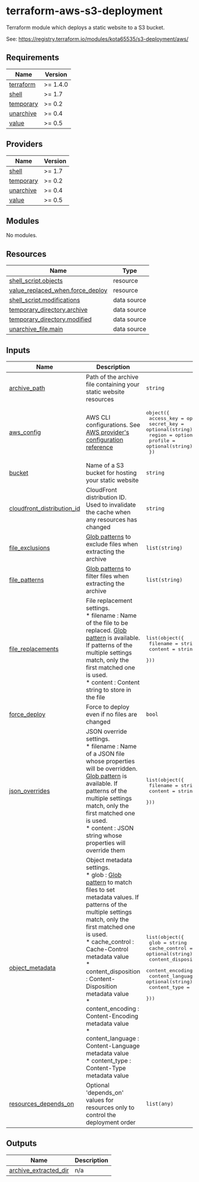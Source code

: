 # terraform-aws-s3-deployment

Terraform module which deploys a static website to a S3 bucket.

See: https://registry.terraform.io/modules/kota65535/s3-deployment/aws/

<!-- BEGIN_TF_DOCS -->
## Requirements

| Name | Version |
|------|---------|
| <a name="requirement_terraform"></a> [terraform](#requirement\_terraform) | >= 1.4.0 |
| <a name="requirement_shell"></a> [shell](#requirement\_shell) | >= 1.7 |
| <a name="requirement_temporary"></a> [temporary](#requirement\_temporary) | >= 0.2 |
| <a name="requirement_unarchive"></a> [unarchive](#requirement\_unarchive) | >= 0.4 |
| <a name="requirement_value"></a> [value](#requirement\_value) | >= 0.5 |

## Providers

| Name | Version |
|------|---------|
| <a name="provider_shell"></a> [shell](#provider\_shell) | >= 1.7 |
| <a name="provider_temporary"></a> [temporary](#provider\_temporary) | >= 0.2 |
| <a name="provider_unarchive"></a> [unarchive](#provider\_unarchive) | >= 0.4 |
| <a name="provider_value"></a> [value](#provider\_value) | >= 0.5 |

## Modules

No modules.

## Resources

| Name | Type |
|------|------|
| [shell_script.objects](https://registry.terraform.io/providers/scottwinkler/shell/latest/docs/resources/script) | resource |
| [value_replaced_when.force_deploy](https://registry.terraform.io/providers/pseudo-dynamic/value/latest/docs/resources/replaced_when) | resource |
| [shell_script.modifications](https://registry.terraform.io/providers/scottwinkler/shell/latest/docs/data-sources/script) | data source |
| [temporary_directory.archive](https://registry.terraform.io/providers/kota65535/temporary/latest/docs/data-sources/directory) | data source |
| [temporary_directory.modified](https://registry.terraform.io/providers/kota65535/temporary/latest/docs/data-sources/directory) | data source |
| [unarchive_file.main](https://registry.terraform.io/providers/kota65535/unarchive/latest/docs/data-sources/file) | data source |

## Inputs

| Name | Description | Type | Default | Required |
|------|-------------|------|---------|:--------:|
| <a name="input_archive_path"></a> [archive\_path](#input\_archive\_path) | Path of the archive file containing your static website resources | `string` | n/a | yes |
| <a name="input_aws_config"></a> [aws\_config](#input\_aws\_config) | AWS CLI configurations. See [AWS provider's configuration reference](https://registry.terraform.io/providers/hashicorp/aws/latest/docs#aws-configuration-reference) | <pre>object({<br/>    access_key = optional(string)<br/>    secret_key = optional(string)<br/>    region     = optional(string)<br/>    profile    = optional(string)<br/>  })</pre> | `{}` | no |
| <a name="input_bucket"></a> [bucket](#input\_bucket) | Name of a S3 bucket for hosting your static website | `string` | n/a | yes |
| <a name="input_cloudfront_distribution_id"></a> [cloudfront\_distribution\_id](#input\_cloudfront\_distribution\_id) | CloudFront distribution ID. Used to invalidate the cache when any resources has changed | `string` | `""` | no |
| <a name="input_file_exclusions"></a> [file\_exclusions](#input\_file\_exclusions) | [Glob patterns](https://developer.hashicorp.com/terraform/language/functions/fileset) to exclude files when extracting the archive | `list(string)` | `null` | no |
| <a name="input_file_patterns"></a> [file\_patterns](#input\_file\_patterns) | [Glob patterns](https://developer.hashicorp.com/terraform/language/functions/fileset) to filter files when extracting the archive | `list(string)` | `null` | no |
| <a name="input_file_replacements"></a> [file\_replacements](#input\_file\_replacements) | File replacement settings.<br/>* filename : Name of the file to be replaced. [Glob pattern](https://developer.hashicorp.com/terraform/language/functions/fileset) is available. If patterns of the multiple settings match, only the first matched one is used.<br/>* content  : Content string to store in the file | <pre>list(object({<br/>    filename = string<br/>    content  = string<br/>  }))</pre> | `[]` | no |
| <a name="input_force_deploy"></a> [force\_deploy](#input\_force\_deploy) | Force to deploy even if no files are changed | `bool` | `false` | no |
| <a name="input_json_overrides"></a> [json\_overrides](#input\_json\_overrides) | JSON override settings.<br/>* filename : Name of a JSON file whose properties will be overridden. [Glob pattern](https://developer.hashicorp.com/terraform/language/functions/fileset) is available. If patterns of the multiple settings match, only the first matched one is used.<br/>* content  : JSON string whose properties will override them | <pre>list(object({<br/>    filename = string<br/>    content  = string<br/>  }))</pre> | `[]` | no |
| <a name="input_object_metadata"></a> [object\_metadata](#input\_object\_metadata) | Object metadata settings.<br/>* glob                : [Glob pattern](https://developer.hashicorp.com/terraform/language/functions/fileset) to match files to set metadata values. If patterns of the multiple settings match, only the first matched one is used.<br/>* cache\_control       : Cache-Control metadata value<br/>* content\_disposition : Content-Disposition metadata value<br/>* content\_encoding    : Content-Encoding metadata value<br/>* content\_language    : Content-Language metadata value<br/>* content\_type        : Content-Type metadata value | <pre>list(object({<br/>    glob                = string<br/>    cache_control       = optional(string)<br/>    content_disposition = optional(string)<br/>    content_encoding    = optional(string)<br/>    content_language    = optional(string)<br/>    content_type        = optional(string)<br/>  }))</pre> | `[]` | no |
| <a name="input_resources_depends_on"></a> [resources\_depends\_on](#input\_resources\_depends\_on) | Optional 'depends\_on' values for resources only to control the deployment order | `list(any)` | `[]` | no |

## Outputs

| Name | Description |
|------|-------------|
| <a name="output_archive_extracted_dir"></a> [archive\_extracted\_dir](#output\_archive\_extracted\_dir) | n/a |
<!-- END_TF_DOCS -->
